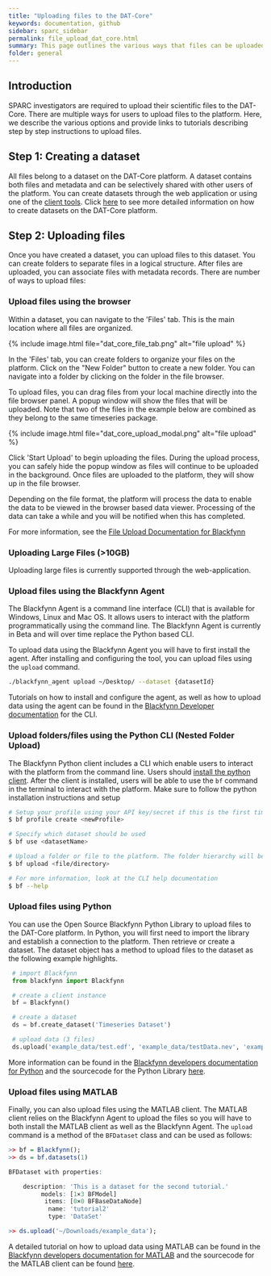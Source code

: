 ```yaml
---
title: "Uploading files to the DAT-Core"
keywords: documentation, github
sidebar: sparc_sidebar
permalink: file_upload_dat_core.html
summary: This page outlines the various ways that files can be uploaded to the DAT-Core. 
folder: general
---
```



## Introduction
SPARC investigators are required to upload their scientific files to the DAT-Core. There are multiple ways for users to upload files to the platform. Here, we describe the various options and provide links to tutorials describing step by step instructions to upload files.

## Step 1: Creating a dataset
All files belong to a dataset on the DAT-Core platform. A dataset contains both files and metadata and can be selectively shared with other users of the platform. You can create datasets through the web application or using one of the [client tools](https://developer.blackfynn.io). Click [here](http://help.blackfynn.com/blackfynn-web-application/importing-and-managing-data/creating-and-deleting-datasets) to see more detailed information on how to create datasets on the DAT-Core platform.

## Step 2: Uploading files
Once you have created a dataset, you can upload files to this dataset. You can create folders to separate files in a logical structure. After files are uploaded, you can associate files with metadata records. There are number of ways to upload files:

### Upload files using the browser
Within a dataset, you can navigate to the 'Files' tab. This is the main location where all files are organized. 

{% include image.html file="dat_core_file_tab.png" alt="file upload" %}

In the 'Files' tab, you can create folders to organize your files on the platform. Click on the "New Folder" button to create a new folder. You can navigate into a folder by clicking on the folder in the file browser.

To upload files, you can drag files from your local machine directly into the file browser panel. A popup window will show the files that will be uploaded. Note that two of the files in the example below are combined as they belong to the same timeseries package.

{% include image.html file="dat_core_upload_modal.png" alt="file upload" %}

Click 'Start Upload' to begin uploading the files. During the upload process, you can safely hide the popup window as files will continue to be uploaded in the background. Once files are uploaded to the platform, they will show up in the file browser. 

Depending on the file format, the platform will process the data to enable the data to be viewed in the browser based data viewer. Processing of the data can take a while and you will be notified when this has completed.

For more information, see the [File Upload Documentation for Blackfynn](http://help.blackfynn.com/blackfynn-web-application/uploading-files-to-a-dataset) 

### Uploading Large Files (>10GB)
Uploading large files is currently supported through the web-application. 


### Upload files using the Blackfynn Agent
The Blackfynn Agent is a command line interface (CLI) that is available for Windows, Linux and Mac OS. It allows users to interact with the platform programmatically using the command line. The Blackfynn Agent is currently in Beta and will over time replace the Python based CLI. 

To upload data using the Blackfynn Agent you will have to first install the agent. After installing and configuring the tool, you can upload files using the ```upload``` command. 

```bash
./blackfynn_agent upload ~/Desktop/ --dataset {datasetId}
``` 

Tutorials on how to install and configure the agent, as well as how to upload data using the agent can be found in the [Blackfynn Developer documentation](https://developer.blackfynn.io/agent/) for the CLI.

### Upload folders/files using the Python CLI (Nested Folder Upload)
The Blackfynn Python client includes a CLI which enable users to interact with the platform from the command line. Users should [install the python client](https://developer.blackfynn.io/python/). After the client is installed, users will be able to use the ```bf``` command in the terminal to interact with the platform. Make sure to follow the python installation instructions and setup 

```bash
# Setup your profile using your API key/secret if this is the first time running the python CLI
$ bf profile create <newProfile>

# Specify which dataset should be used
$ bf use <datasetName>

# Upload a folder or file to the platform. The folder hierarchy will be maintained on the platform
$ bf upload <file/directory>

# For more information, look at the CLI help documentation
$ bf --help

``` 

### Upload files using Python
You can use the Open Source Blackfynn Python Library to upload files to the DAT-Core platform.  In Python, you will first need to import the library and establish a connection to the platform. Then retrieve or create a dataset. The dataset object has a method to upload files to the dataset as the following example highlights.

```python
 # import Blackfynn
 from blackfynn import Blackfynn

 # create a client instance
 bf = Blackfynn()

 # create a dataset
 ds = bf.create_dataset('Timeseries Dataset')

 # upload data (3 files)
 ds.upload('example_data/test.edf', 'example_data/testData.nev', 'example_data/testData.ns2')

```

More information can be found in the [Blackfynn developers documentation for Python](https://developer.blackfynn.io/python) and the sourcecode for the Python Library [here](https://github.com/blackfynn/blackfynn-python).

### Upload files using MATLAB
Finally, you can also upload files using the MATLAB client. The MATLAB client relies on the Blackfynn Agent to upload the files so you will have to both install the MATLAB client as well as the Blackfynn Agent. The ```upload``` command is a method of the ```BFDataset``` class and can be used as follows:

```R
>> bf = Blackfynn();
>> ds = bf.datasets(1)

BFDataset with properties:

    description: 'This is a dataset for the second tutorial.'
         models: [1×3 BFModel]
          items: [0×0 BFBaseDataNode]
           name: 'tutorial2'
           type: 'DataSet'

>> ds.upload('~/Downloads/example_data');
```

A detailed tutorial on how to upload data using MATLAB can be found in the [Blackfynn developers documentation for MATLAB](https://developer.blackfynn.io/matlab) and the sourcecode for the MATLAB client can be found [here](https://github.com/Blackfynn/blackfynn-matlab).



